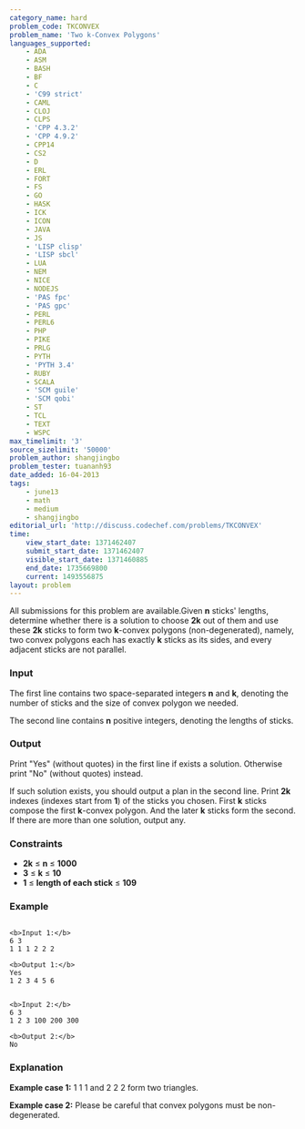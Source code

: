 ```yaml
---
category_name: hard
problem_code: TKCONVEX
problem_name: 'Two k-Convex Polygons'
languages_supported:
    - ADA
    - ASM
    - BASH
    - BF
    - C
    - 'C99 strict'
    - CAML
    - CLOJ
    - CLPS
    - 'CPP 4.3.2'
    - 'CPP 4.9.2'
    - CPP14
    - CS2
    - D
    - ERL
    - FORT
    - FS
    - GO
    - HASK
    - ICK
    - ICON
    - JAVA
    - JS
    - 'LISP clisp'
    - 'LISP sbcl'
    - LUA
    - NEM
    - NICE
    - NODEJS
    - 'PAS fpc'
    - 'PAS gpc'
    - PERL
    - PERL6
    - PHP
    - PIKE
    - PRLG
    - PYTH
    - 'PYTH 3.4'
    - RUBY
    - SCALA
    - 'SCM guile'
    - 'SCM qobi'
    - ST
    - TCL
    - TEXT
    - WSPC
max_timelimit: '3'
source_sizelimit: '50000'
problem_author: shangjingbo
problem_tester: tuananh93
date_added: 16-04-2013
tags:
    - june13
    - math
    - medium
    - shangjingbo
editorial_url: 'http://discuss.codechef.com/problems/TKCONVEX'
time:
    view_start_date: 1371462407
    submit_start_date: 1371462407
    visible_start_date: 1371460885
    end_date: 1735669800
    current: 1493556875
layout: problem
---
```

All submissions for this problem are available.Given **n** sticks' lengths, determine whether there is a solution to choose **2k** out of them and use these **2k** sticks to form two **k**-convex polygons (non-degenerated), namely, two convex polygons each has exactly **k** sticks as its sides, and every adjacent sticks are not parallel.

### Input

The first line contains two space-separated integers **n** and **k**, denoting the number of sticks and the size of convex polygon we needed.

The second line contains **n** positive integers, denoting the lengths of sticks.

### Output

Print "Yes" (without quotes) in the first line if exists a solution. Otherwise print "No" (without quotes) instead.

If such solution exists, you should output a plan in the second line. Print **2k** indexes (indexes start from **1**) of the sticks you chosen. First **k** sticks compose the first **k**-convex polygon. And the later **k** sticks form the second. If there are more than one solution, output any.

### Constraints

- **2k** ≤ **n** ≤ **1000**
- **3** ≤ **k** ≤ **10**
- **1** ≤ **length of each stick** ≤ **109**

### Example

```

<b>Input 1:</b>
6 3
1 1 1 2 2 2

<b>Output 1:</b>
Yes
1 2 3 4 5 6


<b>Input 2:</b>
6 3
1 2 3 100 200 300

<b>Output 2:</b>
No

```
### Explanation

**Example case 1:** 1 1 1 and 2 2 2 form two triangles.

**Example case 2:** Please be careful that convex polygons must be non-degenerated.